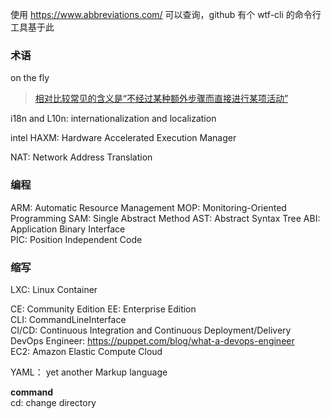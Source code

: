 使用 https://www.abbreviations.com/ 可以查询，github 有个 wtf-cli 的命令行工具基于此  


### 术语
on the fly  
 >[相对比较常见的含义是“不经过某种额外步骤而直接进行某项活动”](https://www.zhihu.com/question/21136587)  

i18n and L10n: internationalization and localization

intel HAXM: Hardware Accelerated Execution Manager

NAT: Network Address Translation

### 编程
ARM: Automatic Resource Management
MOP: Monitoring-Oriented Programming
SAM: Single Abstract Method
AST: Abstract Syntax Tree
ABI: Application Binary Interface  
PIC: Position Independent Code  

### 缩写
LXC: Linux Container

CE: Community Edition
EE: Enterprise Edition  
CLI: CommandLineInterface  
CI/CD: Continuous Integration and Continuous Deployment/Delivery  
DevOps Engineer: https://puppet.com/blog/what-a-devops-engineer  
EC2: Amazon Elastic Compute Cloud  

YAML： yet another Markup language

**command**  
cd: change directory
